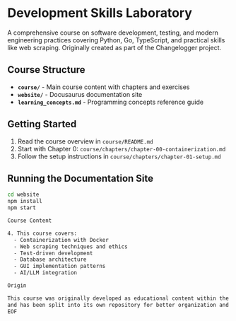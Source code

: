   # Development Skills Laboratory

  A comprehensive course on software development, testing, and modern engineering practices covering Python, Go, TypeScript,
  and practical skills like web scraping. Originally created as part of the Changelogger project.

  ## Course Structure

  - **`course/`** - Main course content with chapters and exercises
  - **`website/`** - Docusaurus documentation site
  - **`learning_concepts.md`** - Programming concepts reference guide

  ## Getting Started

  1. Read the course overview in `course/README.md`
  2. Start with Chapter 0: `course/chapters/chapter-00-containerization.md`
  3. Follow the setup instructions in `course/chapters/chapter-01-setup.md`

  ## Running the Documentation Site

  ```bash
  cd website
  npm install
  npm start

  Course Content

  4. This course covers:
    - Containerization with Docker
    - Web scraping techniques and ethics
    - Test-driven development
    - Database architecture
    - GUI implementation patterns
    - AI/LLM integration

  Origin

  This course was originally developed as educational content within the https://github.com/YOUR_USERNAME/changelogger project
  and has been split into its own repository for better organization and reusability.
  EOF

